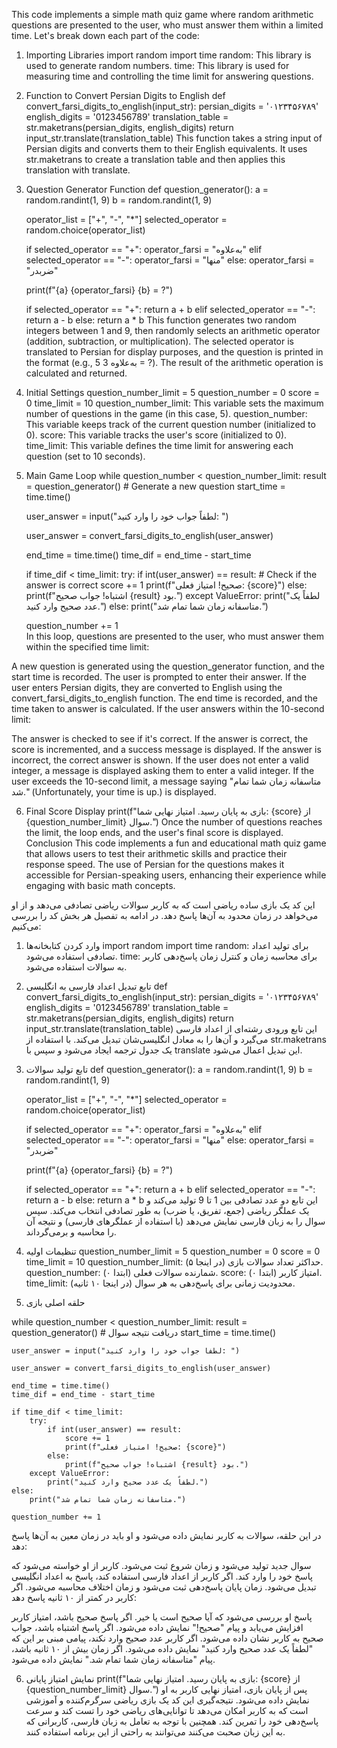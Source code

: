 This code implements a simple math quiz game where random arithmetic questions are presented to the user, who must answer them within a limited time. Let's break down each part of the code:





1. Importing Libraries
import random
import time
random: This library is used to generate random numbers.
time: This library is used for measuring time and controlling the time limit for answering questions.



2. Function to Convert Persian Digits to English
def convert_farsi_digits_to_english(input_str):
    persian_digits = '۰۱۲۳۴۵۶۷۸۹'
    english_digits = '0123456789'
    translation_table = str.maketrans(persian_digits, english_digits)
    return input_str.translate(translation_table)
This function takes a string input of Persian digits and converts them to their English equivalents.
It uses str.maketrans to create a translation table and then applies this translation with translate.




3. Question Generator Function
def question_generator():
    a = random.randint(1, 9)
    b = random.randint(1, 9)

    operator_list = ["+", "-", "*"]
    selected_operator = random.choice(operator_list)

    if selected_operator == "+":
        operator_farsi = "به‌علاوه"
    elif selected_operator == "-":
        operator_farsi = "منها"
    else:
        operator_farsi = "ضربدر"

    print(f"{a} {operator_farsi} {b} = ?")

    if selected_operator == "+":
        return a + b
    elif selected_operator == "-":
        return a - b
    else:
        return a * b
This function generates two random integers between 1 and 9, then randomly selects an arithmetic operator (addition, subtraction, or multiplication).
The selected operator is translated to Persian for display purposes, and the question is printed in the format (e.g., 5 به‌علاوه 3 = ?).
The result of the arithmetic operation is calculated and returned.



4. Initial Settings
question_number_limit = 5
question_number = 0
score = 0
time_limit = 10
question_number_limit: This variable sets the maximum number of questions in the game (in this case, 5).
question_number: This variable keeps track of the current question number (initialized to 0).
score: This variable tracks the user's score (initialized to 0).
time_limit: This variable defines the time limit for answering each question (set to 10 seconds).


5. Main Game Loop
while question_number < question_number_limit:
    result = question_generator()  # Generate a new question
    start_time = time.time()

    user_answer = input("لطفاً جواب خود را وارد کنید: ")
    
    user_answer = convert_farsi_digits_to_english(user_answer)
    
    end_time = time.time()
    time_dif = end_time - start_time

    if time_dif < time_limit:
        try:
            if int(user_answer) == result:  # Check if the answer is correct
                score += 1 
                print(f"صحیح! امتیاز فعلی: {score}")
            else:
                print(f"اشتباه! جواب صحیح {result} بود.")
        except ValueError:
            print("لطفاً یک عدد صحیح وارد کنید.")
    else:
        print("متاسفانه زمان شما تمام شد.")

    question_number += 1          
In this loop, questions are presented to the user, who must answer them within the specified time limit:

A new question is generated using the question_generator function, and the start time is recorded.
The user is prompted to enter their answer.
If the user enters Persian digits, they are converted to English using the convert_farsi_digits_to_english function.
The end time is recorded, and the time taken to answer is calculated.
If the user answers within the 10-second limit:

The answer is checked to see if it's correct.
If the answer is correct, the score is incremented, and a success message is displayed.
If the answer is incorrect, the correct answer is shown.
If the user does not enter a valid integer, a message is displayed asking them to enter a valid integer.
If the user exceeds the 10-second limit, a message saying "متاسفانه زمان شما تمام شد." (Unfortunately, your time is up.) is displayed.

6. Final Score Display
print(f"بازی به پایان رسید. امتیاز نهایی شما: {score} از {question_number_limit} سوال.")
Once the number of questions reaches the limit, the loop ends, and the user's final score is displayed.
Conclusion
This code implements a fun and educational math quiz game that allows users to test their arithmetic skills and practice their response speed. The use of Persian for
the questions makes it accessible for Persian-speaking users, enhancing their experience while engaging with basic math concepts.




این کد یک بازی ساده ریاضی است که به کاربر سوالات ریاضی تصادفی می‌دهد و از او می‌خواهد در زمان محدود به آن‌ها پاسخ دهد. در ادامه به تفصیل هر بخش کد را بررسی می‌کنیم:

1. وارد کردن کتابخانه‌ها
import random
import time
random: برای تولید اعداد تصادفی استفاده می‌شود.
time: برای محاسبه زمان و کنترل زمان پاسخ‌دهی کاربر به سوالات استفاده می‌شود.
2. تابع تبدیل اعداد فارسی به انگلیسی
def convert_farsi_digits_to_english(input_str):
    persian_digits = '۰۱۲۳۴۵۶۷۸۹'
    english_digits = '0123456789'
    translation_table = str.maketrans(persian_digits, english_digits)
    return input_str.translate(translation_table)
این تابع ورودی رشته‌ای از اعداد فارسی می‌گیرد و آن‌ها را به معادل انگلیسی‌شان تبدیل می‌کند.
با استفاده از str.maketrans یک جدول ترجمه ایجاد می‌شود و سپس با translate این تبدیل اعمال می‌شود.
3. تابع تولید سوالات
def question_generator():
    a = random.randint(1, 9)
    b = random.randint(1, 9)
    
    operator_list = ["+", "-", "*"]
    selected_operator = random.choice(operator_list)

    if selected_operator == "+":
        operator_farsi = "به‌علاوه"
    elif selected_operator == "-":
        operator_farsi = "منها"
    else:
        operator_farsi = "ضربدر"

    print(f"{a} {operator_farsi} {b} = ?")

    if selected_operator == "+":
        return a + b
    elif selected_operator == "-":
        return a - b
    else:
        return a * b
این تابع دو عدد تصادفی بین 1 تا 9 تولید می‌کند و یک عملگر ریاضی (جمع، تفریق، یا ضرب) به طور تصادفی انتخاب می‌کند.
سپس سوال را به زبان فارسی نمایش می‌دهد (با استفاده از عملگرهای فارسی) و نتیجه آن را محاسبه و برمی‌گرداند.
4. تنظیمات اولیه
question_number_limit = 5
question_number = 0
score = 0
time_limit = 10
question_number_limit: حداکثر تعداد سوالات بازی (در اینجا ۵).
question_number: شمارنده سوالات فعلی (ابتدا ۰).
score: امتیاز کاربر (ابتدا ۰).
time_limit: محدودیت زمانی برای پاسخ‌دهی به هر سوال (در اینجا ۱۰ ثانیه).
5. حلقه اصلی بازی
   
while question_number < question_number_limit:
    result = question_generator()  # دریافت نتیجه سوال
    start_time = time.time()

    user_answer = input("لطفاً جواب خود را وارد کنید: ")
    
    user_answer = convert_farsi_digits_to_english(user_answer)
    
    end_time = time.time()
    time_dif = end_time - start_time

    if time_dif < time_limit:
        try:
            if int(user_answer) == result:
                score += 1 
                print(f"صحیح! امتیاز فعلی: {score}")
            else:
                print(f"اشتباه! جواب صحیح {result} بود.")
        except ValueError:
            print("لطفاً یک عدد صحیح وارد کنید.")
    else:
        print("متاسفانه زمان شما تمام شد.")

    question_number += 1          
در این حلقه، سوالات به کاربر نمایش داده می‌شود و او باید در زمان معین به آن‌ها پاسخ دهد:

سوال جدید تولید می‌شود و زمان شروع ثبت می‌شود.
کاربر از او خواسته می‌شود که پاسخ خود را وارد کند.
اگر کاربر از اعداد فارسی استفاده کند، پاسخ به اعداد انگلیسی تبدیل می‌شود.
زمان پایان پاسخ‌دهی ثبت می‌شود و زمان اختلاف محاسبه می‌شود.
اگر کاربر در کمتر از ۱۰ ثانیه پاسخ دهد:

پاسخ او بررسی می‌شود که آیا صحیح است یا خیر.
اگر پاسخ صحیح باشد، امتیاز کاربر افزایش می‌یابد و پیام "صحیح!" نمایش داده می‌شود.
اگر پاسخ اشتباه باشد، جواب صحیح به کاربر نشان داده می‌شود.
اگر کاربر عدد صحیح وارد نکند، پیامی مبنی بر این که "لطفاً یک عدد صحیح وارد کنید" نمایش داده می‌شود.
اگر زمان بیش از ۱۰ ثانیه باشد، پیام "متاسفانه زمان شما تمام شد." نمایش داده می‌شود.

6. نمایش امتیاز پایانی
print(f"بازی به پایان رسید. امتیاز نهایی شما: {score} از {question_number_limit} سوال.")
پس از پایان بازی، امتیاز نهایی کاربر به او نمایش داده می‌شود.
نتیجه‌گیری
این کد یک بازی ریاضی سرگرم‌کننده و آموزشی است که به کاربر امکان می‌دهد تا توانایی‌های ریاضی خود را تست کند و سرعت پاسخ‌دهی خود را تمرین کند. همچنین با توجه به تعامل به زبان فارسی، کاربرانی که به این زبان صحبت می‌کنند می‌توانند به راحتی از این برنامه استفاده کنند.

